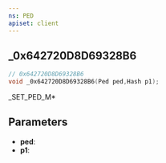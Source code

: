```yaml
---
ns: PED
apiset: client
---
```

## _0x642720D8D69328B6

```c
// 0x642720D8D69328B6
void _0x642720D8D69328B6(Ped ped,Hash p1);
```

_SET_PED_M*

## Parameters
* **ped**:
* **p1**:



